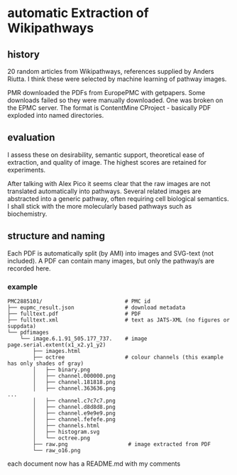 # automatic Extraction of Wikipathways

## history

20 random articles from Wikipathways, references supplied by Anders Riutta. I think these were selected by machine learning of pathway images.

PMR downloaded the PDFs from EuropePMC with getpapers. Some downloads failed so they were manually downloaded. One was broken on the EPMC server. The format is ContentMine CProject - basically PDF exploded into named directories.

## evaluation

I assess these on desirability, semantic support, theoretical ease of extraction, and quality of image. The highest scores are retained for experiments. 

After talking with Alex Pico it seems clear that the raw images are not translated automatically into pathways. Several related images are abstracted into a generic pathway, often requiring cell biological semantics. I shall stick with the more molecularly based pathways such as biochemistry.


## structure and naming

Each PDF is automatically split (by AMI) into images and SVG-text (not included). A PDF can contain many images, but only the pathway/s are recorded here. 

### example
```
PMC2885101/                          # PMC id
├── eupmc_result.json                # download metadata
├── fulltext.pdf                     # PDF
├── fulltext.xml                     # text as JATS-XML (no figures or suppdata)
└── pdfimages
    └── image.6.1.91_505.177_737.    # image page.serial.extent(x1_x2.y1_y2) 
        ├── images.html
        ├── octree                   # colour channels (this example has only shades of gray)
        │   ├── binary.png
        │   ├── channel.000000.png
        │   ├── channel.181818.png
        │   ├── channel.363636.png
...
        │   ├── channel.c7c7c7.png
        │   ├── channel.d8d8d8.png
        │   ├── channel.e9e9e9.png
        │   ├── channel.fefefe.png
        │   ├── channels.html
        │   ├── histogram.svg
        │   └── octree.png
        ├── raw.png                   # image extracted from PDF
        └── raw_o16.png
```

each document now has a README.md with my comments








